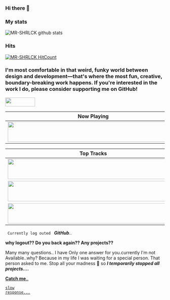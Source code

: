 ### Hi there 👋

<!--
**Mr-SHRLCK/Mr-SHRLCK** is a ✨ _special_ ✨ repository because its `README.md` (this file) appears on your GitHub profile.

### Hi there 👋

- 🔭 *I’m currently working on* ...UK🇬🇧
- 🌱 *I’m currently learning* ... Phyton 🐍,HTML,Java.
- 👯 *I’m looking to collaborate on* ...All the project's i got the invitation by someone
- 🤔 *I’m looking for help with* ... Shaalexader, Adhithyan
- 💬 *Ask me about* ... Devloper, Engineer,Obstimcts
- 📫 *How to reach me*: ...https://t.me/Te33on_5uicide
- 😄 *Pronouns*: ...nibba 
- ⚡ *Fun fact*: ...i'm a joker
-->
### My stats
![MR-SHRLCK github stats](https://github-readme-stats.vercel.app/api?username=Mr-SHRLCK&count_private=true)
### Hits
[![ MR-SHRLCK HitCount](http://hits.dwyl.com/MR-SHRLCK/MR-SHRLCK.svg)](http://hits.dwyl.com/MR-SHRLCK/MR-SHRLCK)

### I'm most comfortable in that weird, funky world between design and development—that's where the most fun, creative, boundary-breaking work happens. If you're interested in the work I do, please consider supporting me on GitHub!

<a href="https://github.com/sponsors/MR-SHRLCK" title="Sponsor Nate Moore"><img src="/assets/sponsor.svg?sanitize=true" width="94" height="28" aria-hidden="true"></a>

| Now Playing                                                                                                                    |
| ------------------------------------------------------------------------------------------------------------------------------ |
| <a href="https://status.nmoo.dev/now-playing?open"><img src="https://status.nmoo.dev/now-playing" width="540" height="64"></a> |


<table>
  <thead>
    <tr>
      <th>Top Tracks</th>
    </tr>
  </thead>
  <tbody>
    <tr>
      <td><a href="https://status.nmoo.dev/top-tracks?i=1&open"><img src="https://status.nmoo.dev/top-tracks?i=1" width="540" height="64"></a></td>
    </tr>
    <tr></tr> <!-- hide gray row -->
    <tr>
      <td><a href="https://status.nmoo.dev/top-tracks?i=2&open"><img src="https://status.nmoo.dev/top-tracks?i=2" width="540" height="64"></a></td>
    </tr>
    <tr></tr> <!-- hide gray row -->
    <tr>
      <td><a href="https://status.nmoo.dev/top-tracks?i=3&open"><img src="https://status.nmoo.dev/top-tracks?i=3" width="540" height="64"></a></td>
    </tr>
  </tbody>
</table>

<code> Currently log outed </code> <b><i> GitHub</b></I>..
<p><b>why logout?? Do you back again?? Any projects??</b></p>
Many many questions.. I have Only one answer for you.currently I'm not Available..why? Because  in my life I was waiting for a special person.
That person asked to me. Stop all your madness 🥺
so <b><I>I temporarily stopped all projects....</b></I>

<a href="https://t.me/Mst_jackson"><b>Catch me</b>..


[<code>slow response...</code>](https://free-to-live.com/wp-content/uploads/2020/05/Romantic-good-night-messages-for-him-768x576.jpg)
